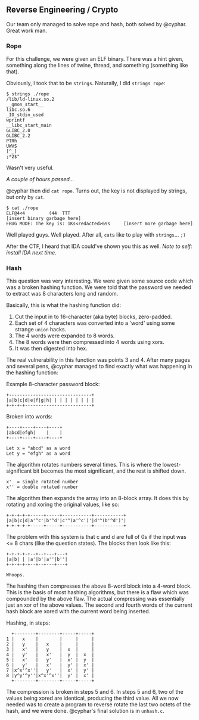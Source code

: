 Reverse Engineering / Crypto
----------------------------

Our team only managed to solve rope and hash, both solved by @cyphar.  Great work man.

### Rope ###

For this challenge, we were given an ELF binary.  There was a hint given, something along the lines of twine, thread, and something (something like that).

Obviously, I took that to be `strings`.  Naturally, I did `strings rope`:

```
$ strings ./rope
/lib/ld-linux.so.2
__gmon_start__
libc.so.6
_IO_stdin_used
wprintf
__libc_start_main
GLIBC_2.0
GLIBC_2.2
PTRh
UWVS
[^_]
;*2$"
```

Wasn't very useful.

*A couple of hours passed...*

@cyphar then did `cat rope`.  Turns out, the key is not displayed by strings, but only by `cat`.

```
$ cat ./rope
ELF@4<4         (44  TTT
[insert binary garbage here]
EBUG MODE: The key is: 1Ks<redacted>69s     [insert more garbage here]
```

Well played guys.  Well played. After all, `cat`s like to play with `strings`... `;)`

After the CTF, I heard that IDA could've shown you this as well.  *Note to self: install IDA next time.*

### Hash ###

This question was very interesting. We were given some source code which was a broken hashing function. We were told that the password we needed to extract was 8 characters long and random.

Basically, this is what the hashing function did:

1. Cut the input in to 16-character (aka byte) blocks, zero-padded.
2. Each set of 4 characters was converted into a 'word' using some strange `union` hacks.
3. The 4 words were expanded to 8 words.
4. The 8 words were then compressed into 4 words using xors.
5. It was then digested into hex.

The real vulnerability in this function was points 3 and 4. After many pages and several pens, @cyphar managed to find exactly what was happening in the hashing function:

Example 8-character password block:
```
+-------------------------------+
|a|b|c|d|e|f|g|h| | | | | | | | |
+-+-+-+-------------------------+
```

Broken into words:
```
+----+----+----+----+
|abcd|efgh|    |    |
+----+----+----+----+

Let x = "abcd" as a word
Let y = "efgh" as a word
```

The algorithm rotates numbers several times. This is where the lowest-significant bit becomes the most significant, and the rest is shifted down.
```
x'  = single rotated number
x'' = double rotated number
```

The algorithm then expands the array into an 8-block array. It does this by rotating and xoring the original values, like so:
```
+-+-+-+-+-----+-----+-----------+-----------+
|a|b|c|d|a'^c'|b'^d'|c'^(a'^c')'|d'^(b'^d')'|
+-+-+-+-+-----+-----+-----------+-----------+
```

The problem with this system is that c and d are full of 0s if the input was <= 8 chars (like the question states). The blocks then look like this:

```
+-+-+-+-+--+--+---+---+
|a|b| | |a'|b'|a''|b''|
+-+-+-+-+--+--+---+---+

Whoops.
```

The hashing then compresses the above 8-word block into a 4-word block. This is the basis of most hashing algorithms, but there is a flaw which was compounded by the above flaw.
The actual compressing was essentially just an xor of the above values. The second and fourth words of the current hash block are xored with the current word being inserted.

Hashing, in steps:
```
  +--------+--------+-----+-----+
1 |   x    |        |     |     |
2 |   y    |   x    |     |     |
3 |   x'   |   y    |  x  |     |
4 |   y'   |   x'   |  y  |  x  |
5 |   x'   |   y'   |  x' |  y  |
6 |   y'   |   x'   |  y' |  x' |
7 |x^x'^x''|   y'   |  x' |  y' |
8 |y^y'^y''|x^x'^x''|  y' |  x' |
  +--------+--------+-----+-----+
```

The compression is broken in steps 5 and 6. In steps 5 and 6, two of the values being xored are identical, producing the third value. All we now needed was to create a program to reverse rotate the last two octets of the hash, and we were done.
@cyphar's final solution is in `unhash.c`.
